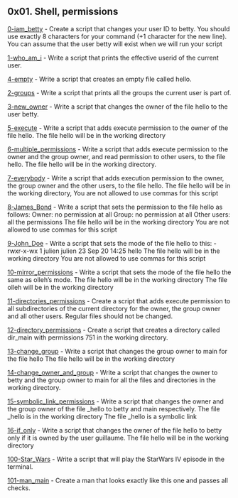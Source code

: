 ## 0x01. Shell, permissions

[0-iam_betty](./0-iam_betty)  - Create a script that changes your user ID to betty. You should use exactly 8 characters for your command (+1 character for the new line). You can assume that the user betty will exist when we will run your script

[1-who_am_i](./1-who_am_i) - Write a script that prints the effective userid of the current user.

[4-empty](./4-empty) - Write a script that creates an empty file called hello.

[2-groups](./2-groups) - Write a script that prints all the groups the current user is part of.

[3-new_owner](./3-new_owner) - Write a script that changes the owner of the file hello to the user betty.

[5-execute](./5-execute) - Write a script that adds execute permission to the owner of the file hello. The file hello will be in the working directory

[6-multiple_permissions](./6-multiple_permissions) - Write a script that adds execute permission to the owner and the group owner, and read permission to other users, to the file hello. The file hello will be in the working directory.

[7-everybody](./7-everybody) - Write a script that adds execution permission to the owner, the group owner and the other users, to the file hello. The file hello will be in the working directory,  You are not allowed to use commas for this script

[8-James_Bond](./8-James_Bond) - Write a script that sets the permission to the file hello as follows:
Owner: no permission at all
Group: no permission at all
Other users: all the permissions
The file hello will be in the working directory You are not allowed to use commas for this script

[9-John_Doe](./9-John_Doe) - Write a script that sets the mode of the file hello to this:
-rwxr-x-wx 1 julien julien 23 Sep 20 14:25 hello
The file hello will be in the working directory
You are not allowed to use commas for this script

[10-mirror_permissions](./10-mirror_permissions) - Write a script that sets the mode of the file hello the same as olleh’s mode.
The file hello will be in the working directory
The file olleh will be in the working directory

[11-directories_permissions](./11-directories_permissions) - Create a script that adds execute permission to all subdirectories of the current directory for the owner, the group owner and all other users. Regular files should not be changed.

[12-directory_permissions](./12-directory_permissions) - Create a script that creates a directory called dir_main with permissions 751 in the working directory.

[13-change_group](./13-change_group) - Write a script that changes the group owner to main for the file hello
The file hello will be in the working directory

[14-change_owner_and_group](./14-change_owner_and_group) - Write a script that changes the owner to betty and the group owner to main for all the files and directories in the working directory.

[15-symbolic_link_permissions](./15-symbolic_link_permissions) - Write a script that changes the owner and the group owner of the file _hello to betty and main respectively.
The file _hello is in the working directory
The file _hello is a symbolic link

[16-if_only](./16-if_only) - Write a script that changes the owner of the file hello to betty only if it is owned by the user guillaume.
The file hello will be in the working directory

[100-Star_Wars](./100-Star_Wars) - Write a script that will play the StarWars IV episode in the terminal.

[101-man_main](./101-man_main) - Create a man that looks exactly like this one and passes all checks.
